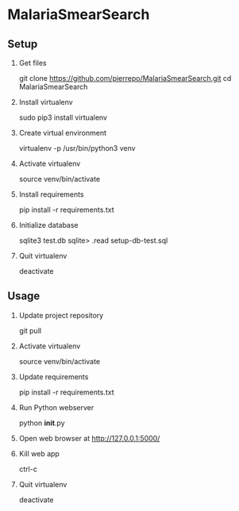 # MalariaSmearSearch

## Setup

1. Get files

	git clone https://github.com/pierrepo/MalariaSmearSearch.git
	cd MalariaSmearSearch

1. Install virtualenv

	sudo pip3 install virtualenv

2. Create virtual environment

	virtualenv -p /usr/bin/python3 venv

3. Activate virtualenv

	source venv/bin/activate

4. Install requirements

	pip install -r requirements.txt

5. Initialize database

	sqlite3 test.db
	sqlite> .read setup-db-test.sql

6. Quit virtualenv

	deactivate


## Usage

1. Update project repository

	git pull

2. Activate virtualenv

	source venv/bin/activate

3. Update requirements

	pip install -r requirements.txt

4. Run Python webserver

	python __init__.py

7. Open web browser at <http://127.0.0.1:5000/>

8. Kill web app

	ctrl-c

9. Quit virtualenv

	deactivate
